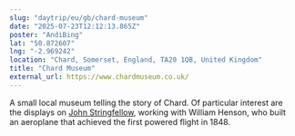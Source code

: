 ```yaml
---
slug: "daytrip/eu/gb/chard-museum"
date: "2025-07-23T12:12:13.865Z"
poster: "AndiBing"
lat: "50.872607"
lng: "-2.969242"
location: "Chard, Somerset, England, TA20 1QB, United Kingdom"
title: "Chard Museum"
external_url: https://www.chardmuseum.co.uk/
---
```

A small local museum telling the story of Chard. 
Of particular interest are the displays on [John Stringfellow](https://en.wikipedia.org/wiki/John_Stringfellow), working with William Henson, who built an aeroplane that achieved the first powered flight in 1848.